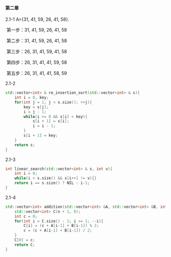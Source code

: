 #### 第二章

2.1-1 A={31, 41, 59, 26, 41, 58}. 

​	第一步：31, 41, 59, 26, 41, 58

​	第二步：31, 41, 59, 26, 41, 58

​	第三步：26, 31, 41, 59, 41, 58

​	第四步：26, 31, 41, 41, 59, 58

​	第五步：26, 31, 41, 41, 58, 59

2.1-2

```c++
std::vector<int> & re_insertion_sort(std::vector<int> & s){
    int i = 0, key;
    for(int j = 1; j < s.size(); ++j){
        key = s[j];
        i = j - 1;
        while(i >= 0 && s[i] < key){
            s[i + 1] = s[i];
            i = i - 1;
        }
        s[i + 1] = key;
    }
    return s;
}
```

2.1-3

```c++
int linear_search(std::vector<int> & s, int v){
    int i = 0;
    while(i < s.size() && s[i++] != v){}
    return i == s.size() ? NIL : i-1;
}
```

2.1-4

```c++
std::vector<int> addition(std::vector<int> &A, std::vector<int> &B, int n){
    std::vector<int> C(n + 1, 0);
    int c = 0;
    for(int i = C.size() - 1; i >= 1; --i){
        C[i] = (c + A[i-1] + B[i-1]) % 2;
        c = (c + A[i-1] + B[i-1]) / 2;
    }
    C[0] = c;
    return C;
}
```

